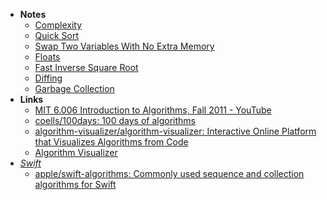 - **Notes**
	- [Complexity](Algorithms/Complexity.md)
	- [Quick Sort](Algorithms/Quick%20Sort.md)
	- [Swap Two Variables With No Extra Memory](Algorithms/Swap%20Two%20Variables%20With%20No%20Extra%20Memory.md)
	- [Floats](Floats.md)
	- [Fast Inverse Square Root](Algorithms/Fast%20Inverse%20Square%20Root.md)
	- [Diffing](Algorithms/Diffing.md)
	- [Garbage Collection](../../../Garbage%20Collection.md)
- **Links**
	- [MIT 6.006 Introduction to Algorithms, Fall 2011 - YouTube](https://www.youtube.com/playlist?list=PLUl4u3cNGP61Oq3tWYp6V_F-5jb5L2iHb)
	- [coells/100days: 100 days of algorithms](https://medium.com/100-days-of-algorithms/latest)
	- [algorithm-visualizer/algorithm-visualizer: Interactive Online Platform that Visualizes Algorithms from Code](https://github.com/algorithm-visualizer/algorithm-visualizer)
	- [Algorithm Visualizer](https://algorithm-visualizer.org)
- *[Swift](../Swift.md)*
	- [apple/swift-algorithms: Commonly used sequence and collection algorithms for Swift](https://github.com/apple/swift-algorithms)